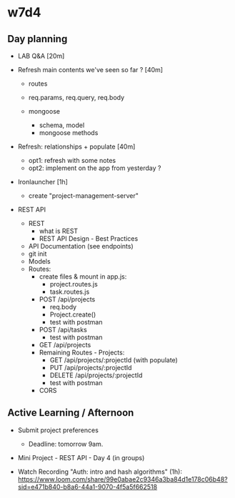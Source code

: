 

# w7d4



## Day planning

- LAB Q&A [20m]

- Refresh main contents we've seen so far ? [40m]
  - routes
  - req.params, req.query, req.body
  - mongoose
    - schema, model
    - mongoose methods

    <!-- alternative: provide a 30m. recording -->


- Refresh: relationships + populate [40m]
  - opt1: refresh with some notes
  - opt2: implement on the app from yesterday ? 


- Ironlauncher [1h]
  - create "project-management-server"
  <!-- alternative: skip ironlauncher for now ? (and start extracting routes to specific file) -->

- REST API
  - REST
    - what is REST
    - REST API Design - Best Practices
  - API Documentation (see endpoints)
  - git init
  - Models
  - Routes:
    - create files & mount in app.js:
      - project.routes.js
      - task.routes.js
    - POST /api/projects
      - req.body
      - Project.create()
      - test with postman
    - POST /api/tasks
      - test with postman
    - GET /api/projects
    - Remaining Routes - Projects:
      - GET /api/projects/:projectId (with populate)
      - PUT  /api/projects/:projectId
      - DELETE  /api/projects/:projectId
      - test with postman
    - CORS 

  <!--
  - Explain relationships with examples [2h]
    - short breaks often
  -->




## Active Learning / Afternoon

- Submit project preferences
  - Deadline: tomorrow 9am.

- Mini Project - REST API - Day 4 (in groups)

- Watch Recording "Auth: intro and hash algorithms" (1h): https://www.loom.com/share/99e0abae2c9346a3ba84d1e178c06b48?sid=e471b840-b8a6-44a1-9070-4f5a5f662518



